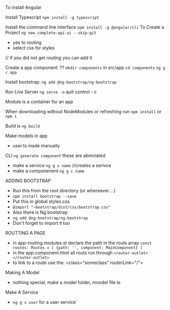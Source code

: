 To install Angular 

Install Typescript
`npm install -g typescript`



Install the command line interface
`npm install -g @angular/cli`
To Create a Project
`ng new complete-api-ui --skip-git`
  * yes to routing
  * select css for styles

// if you did not get routing you can add it 


Create a app component: ??
  `mkdir components` in src/app
  `cd components`
  `ng g c app`

Install bootstrap:
`ng add @ng-bootstrap/ng-bootstrap`

Run Live Server
  `ng serve -o`
  quit control - c

Module is a container for an app

When downloading without NodeModules or refreshing run
`npm install` or `npm i`

Build is 
`ng build`

Make models in app
  * user.ts made manually

CLI
`ng generate component` these are abreviated
* make a service `ng g s name` //creates a serivce
* make a componenent `ng g c name`

ADDING BOOTSTRAP
* Run this from the root directory (or whereever....)
* `npm install bootstrap --save`
* Put this in global styles.css
* `@import "~bootstrap/dist/css/bootstrap.css"`
* Also there is Ng bootstrap
* `ng add @ng-bootstrap/ng-bootstrap`
* Don't forget to import it too

ROUTTING A PAGE
* in app-routing.modules.st declare the path in the routs array
  `const routes: Routes = [ {path: '', component: MainComponent} ]`
* in the app.component.html all routs run through
  `<router-outlet></router-outlet>`
* to link to a route use the:
  <class="someclass" routerLink="/">

Making A Model 
* nothing special, make a model folder, moodel file.ts

Make A Service
* `ng g s user` for a user service